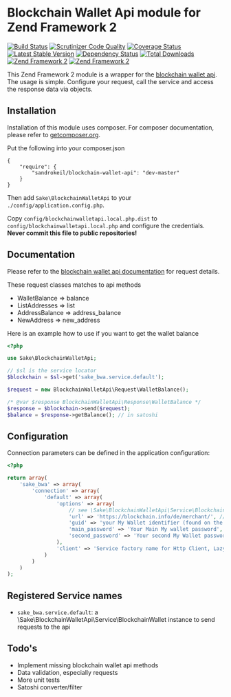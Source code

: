 # Blockchain Wallet Api module for Zend Framework 2

[![Build Status](https://travis-ci.org/sandrokeil/BlockchainWalletApi.png?branch=master)](https://travis-ci.org/sandrokeil/BlockchainWalletApi)
[![Scrutinizer Code Quality](https://scrutinizer-ci.com/g/sandrokeil/BlockchainWalletApi/badges/quality-score.png?s=e0089b63bdd99801480a5c7aedbda372767990ab)](https://scrutinizer-ci.com/g/sandrokeil/BlockchainWalletApi/)
[![Coverage Status](https://coveralls.io/repos/sandrokeil/BlockchainWalletApi/badge.png)](https://coveralls.io/r/sandrokeil/BlockchainWalletApi)
[![Latest Stable Version](https://poser.pugx.org/sandrokeil/blockchain-wallet-api/v/stable.png)](https://packagist.org/packages/sandrokeil/blockchain-wallet-api)
[![Dependency Status](https://www.versioneye.com/user/projects/533b24ce7bae4bcd2e000089/badge.png)](https://www.versioneye.com/user/projects/533b24ce7bae4bcd2e000089)
[![Total Downloads](https://poser.pugx.org/sandrokeil/blockchain-wallet-api/downloads.png)](https://packagist.org/packages/sandrokeil/blockchain-wallet-api)
[![Zend Framework 2](http://img.shields.io/badge/zend%20framework-~2.2-blue.svg)](http://framework.zend.com/)
[![Zend Framework 2](http://img.shields.io/badge/phpk-~5.3-blue.svg)](http://php.net/)

This Zend Framework 2 module is a wrapper for the [blockchain wallet api](https://blockchain.info/en/api/blockchain_wallet_api). The usage is simple. Configure your request, call the service and access the response data via objects.

## Installation

Installation of this module uses composer. For composer documentation, please refer to
[getcomposer.org](http://getcomposer.org/).

Put the following into your composer.json

    {
        "require": {
            "sandrokeil/blockchain-wallet-api": "dev-master"
        }
    }

Then add `Sake\BlockchainWalletApi` to your `./config/application.config.php`.

Copy `config/blockchainwalletapi.local.php.dist` to `config/blockchainwalletapi.local.php` and configure the credentials. **Never commit this file to public repositories!**

## Documentation

Please refer to the [blockchain wallet api documentation](https://blockchain.info/en/api/blockchain_wallet_api) for request details.

These request classes matches to api methods

 * WalletBalance => balance
 * ListAddresses => list
 * AddressBalance => address_balance
 * NewAddress => new_address

Here is an example how to use if you want to get the wallet balance

```php
<?php

use Sake\BlockchainWalletApi;

// $sl is the service locator
$blockchain = $sl->get('sake_bwa.service.default');

$request = new BlockchainWalletApi\Request\WalletBalance();

/* @var $response BlockchainWalletApi\Response\WalletBalance */
$response = $blockchain->send($request);
$balance = $response->getBalance(); // in satoshi
```

## Configuration
Connection parameters can be defined in the application configuration:

```php
<?php

return array(
    'sake_bwa' => array(
        'connection' => array(
            'default' => array(
                'options' => array(
                    // see \Sake\BlockchainWalletApi\Service\BlockchainWalletOptions for all configurations
                    'url' => 'https://blockchain.info/de/merchant/', // note on your country
                    'guid' => 'your My Wallet identifier (found on the login page)',
                    'main_password' => 'Your Main My wallet password',
                    'second_password' => 'Your second My Wallet password if double encryption is enabled',
                ),
                'client' => 'Service factory name for Http Client, Lazy-loads a Zend\Http\Client instance if none registered'
            )
        )
    )
);
```

## Registered Service names
 * `sake_bwa.service.default`: a \Sake\BlockchainWalletApi\Service\BlockchainWallet instance to send requests to the api

## Todo's

 * Implement missing blockchain wallet api methods
 * Data validation, especially requests
 * More unit tests
 * Satoshi converter/filter
